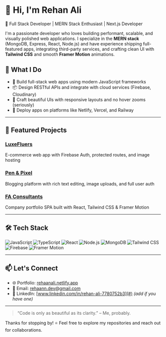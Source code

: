 # 👋 Hi, I'm Rehan Ali

🎯 Full Stack Developer | MERN Stack Enthusiast | Next.js Developer

I'm a passionate developer who loves building performant, scalable, and visually polished web applications. I specialize in the **MERN stack** (MongoDB, Express, React, Node.js) and have experience shipping full-featured apps, integrating third-party services, and crafting clean UI with **Tailwind CSS** and smooth **Framer Motion** animations.

## 🧠 What I Do

- 🔨 Build full-stack web apps using modern JavaScript frameworks
- 📦 Design RESTful APIs and integrate with cloud services (Firebase, Cloudinary)
- 🎨 Craft beautiful UIs with responsive layouts and no hover zooms (seriously)
- 🚀 Deploy apps on platforms like Netlify, Vercel, and Railway

---

## 📌 Featured Projects

### [LuxeFluers](https://luxefluers.netlify.app)
E-commerce web app with Firebase Auth, protected routes, and image hosting

### [Pen & Pixel](https://penandpixel.netlify.app)
Blogging platform with rich text editing, image uploads, and full user auth

### [FA Consultants](https://faconsultants.co/)
Company portfolio SPA built with React, Tailwind CSS & Framer Motion

---

## 🛠️ Tech Stack

![JavaScript](https://img.shields.io/badge/JavaScript-F7DF1E?style=flat&logo=javascript&logoColor=black)
![TypeScript](https://img.shields.io/badge/TypeScript-007ACC?style=flat&logo=typescript&logoColor=white)
![React](https://img.shields.io/badge/React-20232A?style=flat&logo=react&logoColor=61DAFB)
![Node.js](https://img.shields.io/badge/Node.js-339933?style=flat&logo=node.js&logoColor=white)
![MongoDB](https://img.shields.io/badge/MongoDB-4EA94B?style=flat&logo=mongodb&logoColor=white)
![Tailwind CSS](https://img.shields.io/badge/TailwindCSS-06B6D4?style=flat&logo=tailwind-css&logoColor=white)
![Firebase](https://img.shields.io/badge/Firebase-FFCA28?style=flat&logo=firebase&logoColor=black)
![Framer Motion](https://img.shields.io/badge/Framer--Motion-EF4A72?style=flat&logo=framer&logoColor=white)

---

## 📫 Let's Connect

- 🌐 Portfolio: [rehaanali.netlify.app](https://rehaanali.netlify.app)
- 📩 Email: [rehaann.dev@gmail.com](mailto:rehaann.dev@gmail.com)
- 💼 LinkedIn: [www.linkedin.com/in/rehan-ali-7780752b3](#) *(add if you have one)*

---

> “Code is only as beautiful as its clarity.” – Me, probably.

Thanks for stopping by! ⭐ Feel free to explore my repositories and reach out for collaborations.
